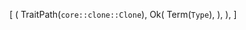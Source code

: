 [
    (
        TraitPath(`core::clone::Clone`),
        Ok(
            Term(`Type`),
        ),
    ),
]